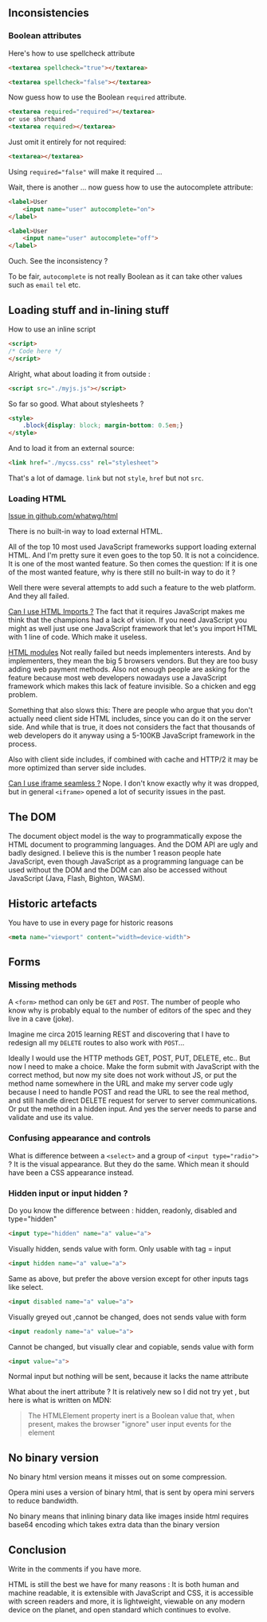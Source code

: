 ## Inconsistencies

### Boolean attributes

Here's how to use spellcheck attribute

```html
<textarea spellcheck="true"></textarea>
```

```html
<textarea spellcheck="false"></textarea>
```

Now guess how to use the Boolean `required` attribute.

```html
<textarea required="required"></textarea>
or use shorthand
<textarea required></textarea>
```

Just omit it entirely for not required:

```html
<textarea></textarea>
```

Using `required="false"` will make it required ...

Wait, there is another ... now guess how to use the autocomplete attribute:

```html
<label>User
    <input name="user" autocomplete="on">
</label>
```

```html
<label>User
    <input name="user" autocomplete="off">
</label>
```

Ouch. See the inconsistency ?

To be fair, `autocomplete` is not really Boolean as it can take other values such as `email` `tel` etc.

## Loading stuff and in-lining stuff

How to use an inline script

```html
<script>
/* Code here */
</script>
```

Alright, what about loading it from outside :


```html
<script src="./myjs.js"></script>
```

So far so good. What about stylesheets ?


```html
<style>
    .block{display: block; margin-bottom: 0.5em;}
</style>
```

And to load it from an external source:

```html
<link href="./mycss.css" rel="stylesheet">
```

That's a lot of damage. `link` but not `style`, `href` but not `src`.

### Loading HTML

[Issue in github.com/whatwg/html](https://github.com/whatwg/html/issues/2791)

There is no built-in way to load external HTML.

All of the top 10 most used JavaScript frameworks support loading external HTML. And I'm pretty sure it even goes to the top 50. It is not a coincidence. It is one of the most wanted feature. So then comes the question: If it is one of the most wanted feature, why is there still no built-in way to do it ?

Well there were several attempts to add such a feature to the web platform. And they all failed.

[Can I use HTML Imports ?](https://caniuse.com/imports) The fact that it requires JavaScript makes me think that the champions had a lack of vision. If you need JavaScript you might as well just use one JavaScript framework that let's you import HTML with 1 line of code. Which make it useless.

[HTML modules](https://github.com/WICG/webcomponents/blob/gh-pages/proposals/html-modules-explainer.md) Not really failed but needs implementers interests. And by implementers, they mean the big 5 browsers vendors. But they are too busy adding web payment methods. Also not enough people are asking for the feature because most web developers nowadays use a JavaScript framework which makes this lack of feature invisible. So a chicken and egg problem.

Something that also slows this: There are people who argue that you don't actually need client side HTML includes, since you can do it on the server side. And while that is true, it does not considers the fact that thousands of web developers do it anyway using a 5-100KB JavaScript framework in the process.

Also with client side includes, if combined with cache and HTTP/2 it may be more optimized than server side includes.

[Can I use iframe seamless ?](https://caniuse.com/iframe-seamless) Nope. I don't know exactly why it was dropped, but in general `<iframe>` opened a lot of security issues in the past.

## The DOM

The document object model is the way to programmatically expose the HTML document to programming languages. And the DOM API are ugly and badly designed. I believe this is the number 1 reason people hate JavaScript, even though JavaScript as a programming language can be used without the DOM and the DOM can also be accessed without JavaScript (Java, Flash, Bighton, WASM).

## Historic artefacts

You have to use in every page for historic reasons

```html
<meta name="viewport" content="width=device-width">
```

## Forms

### Missing methods

A `<form>` method can only be `GET` and `POST`. The number of people who know why is probably equal to the number of editors of the spec and they live in a cave (joke).

Imagine me circa 2015 learning REST and discovering that I have to redesign all my `DELETE` routes to also work with `POST`...

Ideally I would use the HTTP methods GET, POST, PUT, DELETE, etc.. But now I need to make a choice. Make the form submit with JavaScript with the correct method, but now my site does not work without JS, or put the method name somewhere in the URL and make my server code ugly because I need to handle POST and read the URL to see the real method, and still handle direct DELETE request for server to server communications. Or put the method in a hidden input. And yes the server needs to parse and validate and use its value.

### Confusing appearance and controls

What is difference between a `<select>` and a group of  `<input type="radio">` ? It is the visual appearance. But they do the same. Which mean it should have been a CSS appearance instead.

### Hidden input or input hidden ?

Do you know the difference between : hidden, readonly, disabled and type="hidden"

```html
<input type="hidden" name="a" value="a">
```

Visually hidden, sends value with form. Only usable with tag = input

```html
<input hidden name="a" value="a">
```

Same as above, but prefer the above version except for other inputs tags like select.

```html
<input disabled name="a" value="a">
```

Visually greyed out ,cannot be changed, does not sends value with form

```html
<input readonly name="a" value="a">
```

Cannot be changed, but visually clear and copiable, sends value with form

```html
<input value="a">
```

Normal input but nothing will be sent, because it lacks the name attribute

What about the inert attribute ? It is relatively new so I did not try yet , but here is what is written on MDN:

> The HTMLElement property inert is a Boolean value that, when present, makes the browser "ignore" user input events for the element

## No binary version

No binary html version means it misses out on some compression.

Opera mini uses a version of binary html, that is sent by opera mini servers to reduce bandwidth.

No binary means that inlining binary data like images inside html requires base64 encoding which takes extra data than the binary version

## Conclusion

Write in the comments if you have more.

HTML is still the best we have for many reasons : It is both human and machine readable, it is extensible with JavaScript and CSS, it is accessible with screen readers and more, it is lightweight, viewable on any modern device on the planet, and open standard which continues to evolve.
